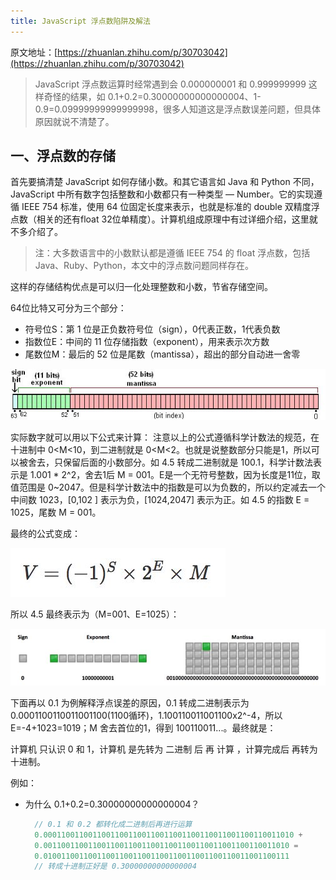 ```yaml
---
title: JavaScript 浮点数陷阱及解法
---
```


原文地址：[https://zhuanlan.zhihu.com/p/30703042](https://zhuanlan.zhihu.com/p/30703042)

>JavaScript 浮点数运算时经常遇到会 0.000000001 和 0.999999999 这样奇怪的结果，如 0.1+0.2=0.30000000000000004、1-0.9=0.09999999999999998，很多人知道这是浮点数误差问题，但具体原因就说不清楚了。

## 一、浮点数的存储

首先要搞清楚 JavaScript 如何存储小数。和其它语言如 Java 和 Python 不同，JavaScript 中所有数字包括整数和小数都只有一种类型 — Number。它的实现遵循 IEEE 754 标准，使用 64 位固定长度来表示，也就是标准的 double 双精度浮点数（相关的还有float 32位单精度）。计算机组成原理中有过详细介绍，这里就不多介绍了。
>注：大多数语言中的小数默认都是遵循 IEEE 754 的 float 浮点数，包括 Java、Ruby、Python，本文中的浮点数问题同样存在。

这样的存储结构优点是可以归一化处理整数和小数，节省存储空间。

64位比特又可分为三个部分：
* 符号位S：第 1 位是正负数符号位（sign），0代表正数，1代表负数
* 指数位E：中间的 11 位存储指数（exponent），用来表示次方数
* 尾数位M：最后的 52 位是尾数（mantissa），超出的部分自动进一舍零

![](./images/v2-7267a58b29892c3b723e3d6c3f73905a_hd.jpg)

实际数字就可以用以下公式来计算：
注意以上的公式遵循科学计数法的规范，在十进制中 0<M<10，到二进制就是 0<M<2。也就是说整数部分只能是1，所以可以被舍去，只保留后面的小数部分。如 4.5 转成二进制就是 100.1，科学计数法表示是 1.001 * 2^2，舍去1后 M = 001。E是一个无符号整数，因为长度是11位，取值范围是 0~2047。但是科学计数法中的指数是可以为负数的，所以约定减去一个中间数 1023，[0,102 ] 表示为负，[1024,2047] 表示为正。如 4.5 的指数 E = 1025，尾数 M = 001。

最终的公式变成：

![](./images/v2-2038480c70ce879e866767be10d74686_hd.jpg)

所以 4.5 最终表示为（M=001、E=1025）：

![](./images/v2-356a0add175bcf4696d571a8beb2063d_hd.jpg)

下面再以 0.1 为例解释浮点误差的原因，0.1 转成二进制表示为 0.0001100110011001100(1100循环)，1.100110011001100x2^-4，所以 E=-4+1023=1019；M 舍去首位的1，得到 100110011...。最终就是：

计算机 只认识 0 和 1，计算机 是先转为 二进制 后 再 计算 ，计算完成后 再转为 十进制。


例如：

* 为什么 0.1+0.2=0.30000000000000004？

  ```js
    // 0.1 和 0.2 都转化成二进制后再进行运算
	0.00011001100110011001100110011001100110011001100110011010 +
	0.0011001100110011001100110011001100110011001100110011010 =
	0.0100110011001100110011001100110011001100110011001100111
	// 转成十进制正好是 0.30000000000000004
  ```
  
  